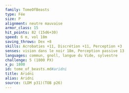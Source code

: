 ```yaml
---
family: TomeOfBeasts
type: Fée
size: P
alignment: neutre mauvaise
armor_class: 15
hit_points: 82 (15d6+30)
speed: 6 m, vol 18m
saving_throws: Dex +8
skills: Acrobaties +11, Discrétion +11, Perception +3
senses: vision dans le noir 18m, Perception passive 13
languages: commun, gnoll, langue du Vide, sylvestre
challenge: 5 (1800 PX)
x_p: 1800
id: tome_of_beasts.md#aridni
title: Aridni
alias: Aridni
source: (LDM p31)(TOB p26)
---
```


